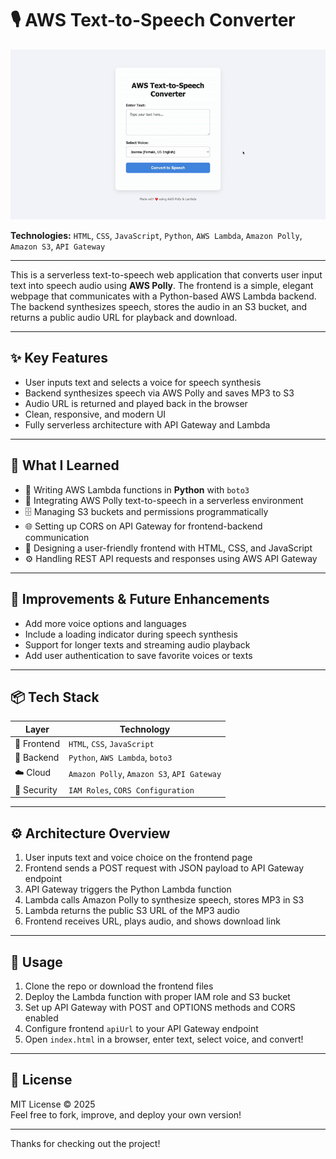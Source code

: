 # 🎙️ AWS Text-to-Speech Converter

![Demo Screenshot](./demo-screenshot.gif)

**Technologies:** `HTML`, `CSS`, `JavaScript`, `Python`, `AWS Lambda`, `Amazon Polly`, `Amazon S3`, `API Gateway`

---

This is a serverless text-to-speech web application that converts user input text into speech audio using **AWS Polly**. The frontend is a simple, elegant webpage that communicates with a Python-based AWS Lambda backend. The backend synthesizes speech, stores the audio in an S3 bucket, and returns a public audio URL for playback and download.

---

## ✨ Key Features

- User inputs text and selects a voice for speech synthesis  
- Backend synthesizes speech via AWS Polly and saves MP3 to S3  
- Audio URL is returned and played back in the browser  
- Clean, responsive, and modern UI  
- Fully serverless architecture with API Gateway and Lambda  

---

## 🧠 What I Learned

- 🐍 Writing AWS Lambda functions in **Python** with `boto3`  
- 🧩 Integrating AWS Polly text-to-speech in a serverless environment  
- 🗄 Managing S3 buckets and permissions programmatically  
- 🌐 Setting up CORS on API Gateway for frontend-backend communication  
- 🎨 Designing a user-friendly frontend with HTML, CSS, and JavaScript  
- ⚙️ Handling REST API requests and responses using AWS API Gateway  

---

## 🔧 Improvements & Future Enhancements

- Add more voice options and languages  
- Include a loading indicator during speech synthesis  
- Support for longer texts and streaming audio playback  
- Add user authentication to save favorite voices or texts  

---

## 📦 Tech Stack

| Layer         | Technology                          |
|---------------|-----------------------------------|
| 🎨 Frontend    | `HTML`, `CSS`, `JavaScript`       |
| 🧠 Backend     | `Python`, `AWS Lambda`, `boto3`     |
| ☁️ Cloud      | `Amazon Polly`, `Amazon S3`, `API Gateway` |
| 🔐 Security    | `IAM Roles`, `CORS Configuration`     |

---

## ⚙️ Architecture Overview

1. User inputs text and voice choice on the frontend page  
2. Frontend sends a POST request with JSON payload to API Gateway endpoint  
3. API Gateway triggers the Python Lambda function  
4. Lambda calls Amazon Polly to synthesize speech, stores MP3 in S3  
5. Lambda returns the public S3 URL of the MP3 audio  
6. Frontend receives URL, plays audio, and shows download link  

---

## 📝 Usage

1. Clone the repo or download the frontend files  
2. Deploy the Lambda function with proper IAM role and S3 bucket  
3. Set up API Gateway with POST and OPTIONS methods and CORS enabled  
4. Configure frontend `apiUrl` to your API Gateway endpoint  
5. Open `index.html` in a browser, enter text, select voice, and convert!  

---

## 📄 License

MIT License © 2025  
Feel free to fork, improve, and deploy your own version!

---

Thanks for checking out the project!
